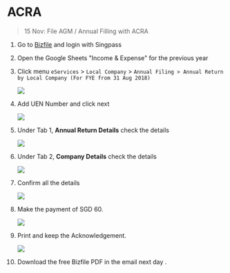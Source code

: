 # ACRA

> 15 Nov: File AGM / Annual Filling with ACRA

1. Go to [Bizfile](http://www.bizfile.gov.sg/) and login with Singpass
1. Open the Google Sheets "Income & Expense" for the previous year
1. Click menu `eServices` > `Local Company` > `Annual Filing > Annual Return by Local Company (For FYE from 31 Aug 2018)`

    ![](img/acra-menu.jpg)
1. Add UEN Number and click next

    ![](img/acra-uen.jpg)
1. Under Tab 1, **Annual Return Details** check the details

    ![](img/acra-tab-1.jpg)
1. Under Tab 2, **Company Details** check the details

    ![](img/acra-tab-2.jpg)
1. Confirm all the details

    ![](img/acra-confirm.jpg)
1. Make the payment of SGD 60.

    ![](img/acra-payment.jpg)
1. Print and keep the Acknowledgement.

    ![](img/acra-ack.jpg)
1. Download the free Bizfile PDF in the email next day .
